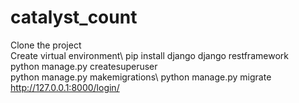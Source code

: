 # catalyst_count
Clone the project\
Create virtual environment\ 
pip install django django restframework\
python manage.py createsuperuser\
python manage.py makemigrations\ 
python manage.py migrate
http://127.0.0.1:8000/login/

